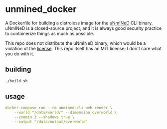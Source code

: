 # unmined_docker

A Dockerfile for building a distroless image for the [uNmINeD](https://unmined.net/) CLI binary. uNmINeD is a closed-source project, and it is always good security practice to containerize things as much as possible.

This repo does not distribute the uNmINeD binary, which would be a violation of the [license](https://unmined.net/license/). This repo itself has an MIT license; I don't care what you do with it.

## building

```sh
./build.sh
```

## usage

```yaml
docker-compose run --rm unmined-cli web render \
    --world "/data/world/" --dimension overworld \
    --zoomin 3 --shadows true \
    --output "/data/output/overworld"
```
